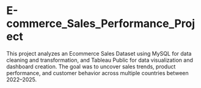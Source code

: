 # E-commerce_Sales_Performance_Project
This project analyzes an Ecommerce Sales Dataset using MySQL for data cleaning and transformation, and Tableau Public for data visualization and dashboard creation. The goal was to uncover sales trends, product performance, and customer behavior across multiple countries between 2022–2025.

